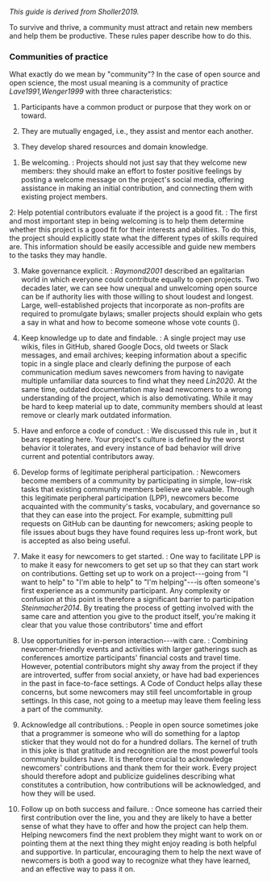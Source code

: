 ---
---

*This guide is derived from <cite>Sholler2019</cite>.*

To survive and thrive, a community must attract and retain new members and help
them be productive. These rules paper describe how to do this.

<div class="callout" markdown="1">

### Communities of practice

What exactly do we mean by "community"? In the case of open source and open
science, the most usual meaning is a <span g="community_of_practice">community
of practice</span> <cite>Lave1991,Wenger1999</cite> with three characteristics:

1.  Participants have a common product or purpose that they work on or
    toward.

2.  They are mutually engaged, i.e., they assist and mentor each another.

3.  They develop shared resources and domain knowledge.

</div>

1. Be welcoming.
:   Projects should not just say that they welcome new members: they should make
    an effort to foster positive feelings by posting a welcome message on the
    project's social media, offering assistance in making an initial
    contribution, and connecting them with existing project members.

2: Help potential contributors evaluate if the project is a good fit.
:   The first and most important step in being welcoming is to help them
    determine whether this project is a good fit for their interests and
    abilities.  To do this, the project should explicitly state what the
    different types of skills required are. This information should be easily
    accessible and guide new members to the tasks they may handle.

3. Make governance explicit.
:   <cite>Raymond2001</cite> described an egalitarian world in which everyone
    could contribute equally to open projects. Two decades later, we can see how
    unequal and unwelcoming open source can be if authority lies with those
    willing to shout loudest and longest.  Large, well-established projects that
    incorporate as non-profits are required to promulgate bylaws; smaller
    projects should explain who gets a say in what and how to become someone
    whose vote counts (<span x="important"/>).

4. Keep knowledge up to date and findable.
:   A single project may use wikis, files in GitHub, shared Google Docs, old
    tweets or Slack messages, and email archives; keeping information about a
    specific topic in a single place and clearly defining the purpose of each
    communication medium saves newcomers from having to navigate multiple
    unfamiliar data sources to find what they need <cite>Lin2020</cite>.  At the
    same time, outdated documentation may lead newcomers to a wrong
    understanding of the project, which is also demotivating. While it may be
    hard to keep material up to date, community members should at least remove
    or clearly mark outdated information.

5. Have and enforce a code of conduct.
:   We discussed this rule in <span x="starting"/>, but it bears repeating here.
    Your project's culture is defined by the worst behavior it tolerates, and
    every instance of bad behavior will drive current and potential contributors
    away.

6. Develop forms of legitimate peripheral participation.
:   Newcomers become members of a community by participating in simple, low-risk
    tasks that existing community members believe are valuable. Through this
    <span g="lpp">legitimate peripheral participation</span> (LPP), newcomers
    become acquainted with the community's tasks, vocabulary, and governance so
    that they can ease into the project. For example, submitting pull requests
    on GitHub can be daunting for newcomers; asking people to file issues about
    bugs they have found requires less up-front work, but is accepted as also
    being useful.

7. Make it easy for newcomers to get started.
:   One way to facilitate LPP is to make it easy for newcomers to get set up so
    that they can start work on contributions. Getting set up to work on a
    project---going from "I want to help" to "I'm able to help" to "I'm
    helping"---is often someone's first experience as a community
    participant. Any complexity or confusion at this point is therefore a
    significant barrier to participation <cite>Steinmacher2014</cite>. By
    treating the process of getting involved with the same care and attention
    you give to the product itself, you're making it clear that you value those
    contributors' time and effort

8. Use opportunities for in-person interaction---with care.
:   Combining newcomer-friendly events and activities with larger gatherings
    such as conferences amortize participants' financial costs and travel time.
    However, potential contributors might shy away from the project if they are
    introverted, suffer from social anxiety, or have had bad experiences in the
    past in face-to-face settings. A Code of Conduct helps allay these concerns,
    but some newcomers may still feel uncomfortable in group settings. In this
    case, not going to a meetup may leave them feeling less a part of the
    community.

9. Acknowledge all contributions.
:   People in open source sometimes joke that a programmer is someone who will
    do something for a laptop sticker that they would not do for a hundred
    dollars. The kernel of truth in this joke is that gratitude and recognition
    are the most powerful tools community builders have. It is therefore crucial
    to acknowledge newcomers' contributions and thank them for their work.
    Every project should therefore adopt and publicize guidelines describing
    what constitutes a contribution, how contributions will be acknowledged, and
    how they will be used.

10. Follow up on both success and failure.
:   Once someone has carried their first contribution over the line, you and
    they are likely to have a better sense of what they have to offer and how
    the project can help them. Helping newcomers find the next problem they
    might want to work on or pointing them at the next thing they might enjoy
    reading is both helpful and supportive. In particular, encouraging them to
    help the next wave of newcomers is both a good way to recognize what they
    have learned, and an effective way to pass it on.
